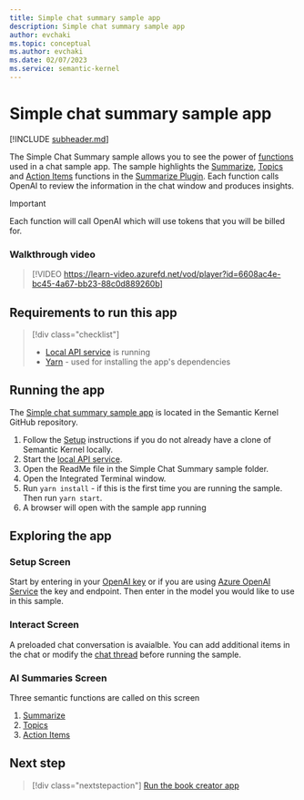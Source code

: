 ```yaml
---
title: Simple chat summary sample app
description: Simple chat summary sample app
author: evchaki
ms.topic: conceptual
ms.author: evchaki
ms.date: 02/07/2023
ms.service: semantic-kernel
---
```

# Simple chat summary sample app

[!INCLUDE [subheader.md](../includes/pat_large.md)]

The Simple Chat Summary sample allows you to see the power of [functions](../prompt-engineering/your-first-prompt.md) used in a chat sample app.  The sample highlights the [Summarize](https://github.com/microsoft/semantic-kernel/tree/main/samples/skills/SummarizeSkill/Summarize), [Topics](https://github.com/microsoft/semantic-kernel/tree/main/samples/skills/SummarizeSkill/Topics) and [Action Items](https://github.com/microsoft/semantic-kernel/blob/main/dotnet/src/Skills/Skills.Core/ConversationSummaryPlugin.cs) functions in the [Summarize Plugin](https://github.com/microsoft/semantic-kernel/tree/main/samples/skills/SummarizeSkill).  Each function calls OpenAI to review the information in the chat window and produces insights.   

> [!IMPORTANT]
> Each function will call OpenAI which will use tokens that you will be billed for. 

### Walkthrough video
> [!VIDEO https://learn-video.azurefd.net/vod/player?id=6608ac4e-bc45-4a67-bb23-88c0d889260b]

## Requirements to run this app

> [!div class="checklist"]
> * [Local API service](/semantic-kernel/samples/localapiservice) is running
> * [Yarn](https://yarnpkg.com/getting-started/install) - used for installing the app's dependencies

## Running the app
The [Simple chat summary sample app](https://github.com/microsoft/semantic-kernel/tree/main/samples/apps/chat-summary-webapp-react) is located in the Semantic Kernel GitHub repository.

1) Follow the [Setup](/semantic-kernel/get-started) instructions if you do not already have a clone of Semantic Kernel locally.
2) Start the [local API service](/semantic-kernel/samples/localapiservice).
3) Open the ReadMe file in the Simple Chat Summary sample folder.
4) Open the Integrated Terminal window.
5) Run `yarn install` - if this is the first time you are running the sample.  Then run `yarn start`.
6) A browser will open with the sample app running

## Exploring the app

### Setup Screen
Start by entering in your [OpenAI key](https://openai.com/api/) or if you are using [Azure OpenAI Service](/azure/cognitive-services/openai/quickstart) the key and endpoint.  Then enter in the model you would like to use in this sample.

### Interact Screen
A preloaded chat conversation is avaialble.  You can add additional items in the chat or modify the [chat thread](https://github.com/microsoft/semantic-kernel/blob/main/samples/apps/chat-summary-webapp-react/src/components/chat/ChatThread.ts) before running the sample. 

### AI Summaries Screen
Three semantic functions are called on this screen
1) [Summarize](https://github.com/microsoft/semantic-kernel/tree/main/samples/skills/SummarizeSkill/Summarize)
2) [Topics](https://github.com/microsoft/semantic-kernel/tree/main/samples/skills/SummarizeSkill/Topics) 
3) [Action Items](https://github.com/microsoft/semantic-kernel/blob/main/dotnet/src/Skills/Skills.Core/ConversationSummaryPlugin.cs) 

## Next step

> [!div class="nextstepaction"]
> [Run the book creator app](/semantic-kernel/samples/bookcreator)
